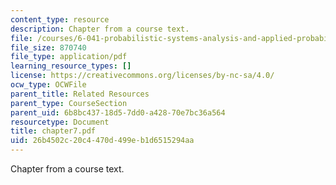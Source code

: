 ```yaml
---
content_type: resource
description: Chapter from a course text.
file: /courses/6-041-probabilistic-systems-analysis-and-applied-probability-spring-2006/26b4502c20c4470d499eb1d6515294aa_chapter7.pdf
file_size: 870740
file_type: application/pdf
learning_resource_types: []
license: https://creativecommons.org/licenses/by-nc-sa/4.0/
ocw_type: OCWFile
parent_title: Related Resources
parent_type: CourseSection
parent_uid: 6b8bc437-18d5-7dd0-a428-70e7bc36a564
resourcetype: Document
title: chapter7.pdf
uid: 26b4502c-20c4-470d-499e-b1d6515294aa
---
```

Chapter from a course text.
